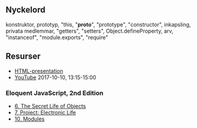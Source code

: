 ## Nyckelord

konstruktor, prototyp, "this, "__proto__", "prototype", "constructor", inkapsling, privata medlemmar, "getters", "setters", 
Object.defineProperty, arv, "instanceof", "module.exports", "require"

## Resurser

- [HTML-presentation](https://rawgit.com/1dv021/syllabus/master/presentationer/07/index.html#)
- [YouTube](https://youtu.be/3WIgJLwPAr8) 2017-10-10, 13:15-15:00

### Eloquent JavaScript, 2nd Edition 

- [6. The Secret Life of Objects](http://eloquentjavascript.net/06_object.html)
- [7. Project: Electronic Life](http://eloquentjavascript.net/07_elife.html)
- [10. Modules](http://eloquentjavascript.net/10_modules.html)
